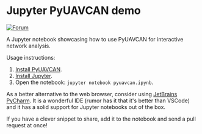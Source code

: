 # Jupyter PyUAVCAN demo

[![Forum](https://img.shields.io/discourse/https/forum.uavcan.org/users.svg)](https://forum.uavcan.org)

A Jupyter notebook showcasing how to use PyUAVCAN for interactive network analysis.

Usage instructions:

1. [Install PyUAVCAN](https://pyuavcan.readthedocs.io).
2. [Install Jupyter](https://jupyter.org).
3. Open the notebook: `jupyter notebook pyuavcan.ipynb`.

As a better alternative to the web browser, consider using [JetBrains PyCharm](https://www.jetbrains.com/pycharm/).
It is a wonderful IDE (rumor has it that it's better than VSCode) and it has a solid support for Jupyter notebooks
out of the box.

If you have a clever snippet to share, add it to the notebook and send a pull request at once!
